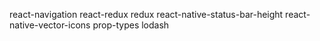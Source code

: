 react-navigation
react-redux
redux
react-native-status-bar-height
react-native-vector-icons
prop-types
lodash
